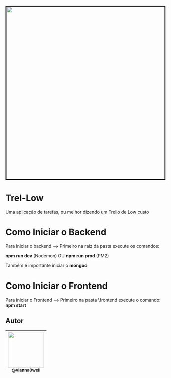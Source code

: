 <p align="center">
  <img src="https://user-images.githubusercontent.com/41162196/73796413-e074d200-478b-11ea-8d15-1c9a13f7c711.PNG" width="550" border="3">
</p>

# Trel-Low
Uma aplicação de tarefas, ou melhor dizendo um Trello de Low custo

# Como Iniciar o Backend
Para iniciar o backend --> Primeiro na raiz da pasta execute os comandos:

**npm run dev** (Nodemon) OU **npm run prod** (PM2)

Também é importante iniciar o **mongod**

# Como Iniciar o Frontend
Para iniciar o Frontend --> Primeiro na pasta \frontend execute o comando: **npm start**

## Autor

| [<img src="https://avatars3.githubusercontent.com/u/41162196?s=460&v=4" width=115><br><sub>@vianna0well</sub>](https://github.com/Vianna0well) |
| :---: |
